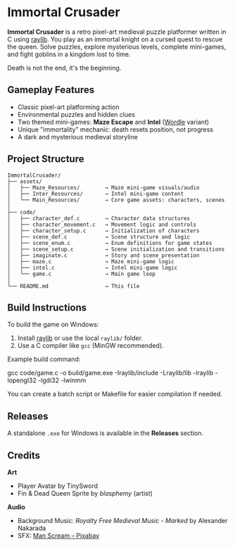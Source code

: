 # Immortal Crusader

**Immortal Crusader** is a retro pixel-art medieval puzzle platformer written in C using [raylib](https://www.raylib.com/). You play as an immortal knight on a cursed quest to rescue the queen. Solve puzzles, explore mysterious levels, complete mini-games, and fight goblins in a kingdom lost to time.

Death is not the end, it's the beginning.

## Gameplay Features

* Classic pixel-art platforming action
* Environmental puzzles and hidden clues
* Two themed mini-games: **Maze Escape** and **Intel** ([Wordle](https://wordly.org/) variant)
* Unique "immortality" mechanic: death resets position, not progress
* A dark and mysterious medieval storyline

## Project Structure
```
ImmortalCrusader/
├── assets/
│   ├── Maze_Resources/        → Maze mini-game visuals/audio
│   ├── Inter_Resources/       → Intel mini-game content
│   └── Main_Resources/        → Core game assets: characters, scenes
│
├── code/
│   ├── character_def.c        → Character data structures
│   ├── character_movement.c   → Movement logic and controls
│   ├── character_setup.c      → Initialization of characters
│   ├── scene_def.c            → Scene structure and logic
│   ├── scene_enum.c           → Enum definitions for game states
│   ├── scene_setup.c          → Scene initialization and transitions
│   ├── imaginate.c            → Story and scene presentation
│   ├── maze.c                 → Maze mini-game logic
│   ├── intel.c                → Intel mini-game logic
│   └── game.c                 → Main game loop
│
└── README.md                  → This file
```
## Build Instructions

To build the game on Windows:

1. Install [raylib](https://www.raylib.com/) or use the local `raylib/` folder.
2. Use a C compiler like `gcc` (MinGW recommended).

Example build command:

gcc code/game.c -o build/game.exe -Iraylib/include -Lraylib/lib -lraylib -lopengl32 -lgdi32 -lwinmm

You can create a batch script or Makefile for easier compilation if needed.

## Releases

A standalone `.exe` for Windows is available in the **Releases** section.

## Credits

**Art**

* Player Avatar by TinySword
* Fin & Dead Queen Sprite by *blasphemy* (artist)

**Audio**

* Background Music: *Royalty Free Medieval Music - Marked* by Alexander Nakarada
* SFX: [Man Scream – Pixabay](https://pixabay.com/sound-effects/man-scream-121085/)
